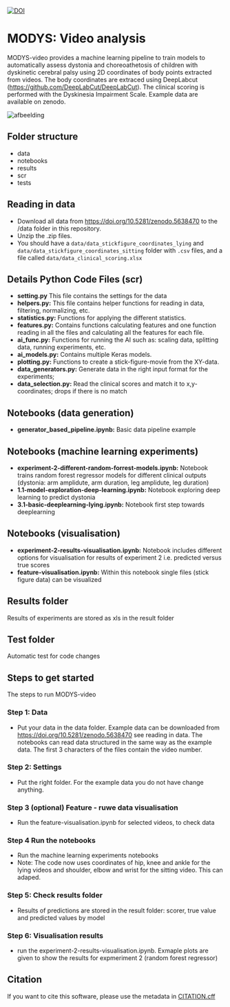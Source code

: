 [![DOI](https://zenodo.org/badge/406670176.svg)](https://zenodo.org/badge/latestdoi/406670176)

# MODYS: Video analysis

MODYS-video provides a machine learning pipeline to train models to automatically assess dystonia and choreoathetosis of children with dyskinetic cerebral palsy using 2D coordinates of body points extracted from videos. The body coordinates are extraced using DeepLabcut (https://github.com/DeepLabCut/DeepLabCut). The clinical scoring is performed with the Dyskinesia Impairment Scale. Example data are available on zenodo.

![afbeelding](https://user-images.githubusercontent.com/54277291/159797915-6d0b671d-3ae0-4571-9544-891fd0fb1579.png)

## Folder structure
* data
* notebooks
* results
* scr
* tests
 
## Reading in data
* Download all data from https://doi.org/10.5281/zenodo.5638470 to
the /data folder in this repository. 
* Unzip the .zip files.
* You should have a `data/data_stickfigure_coordinates_lying` and `data/data_stickfigure_coordinates_sitting` folder with `.csv` files, 
and a file called `data/data_clinical_scoring.xlsx`

## Details Python Code Files (scr)
*	**setting.py**
This file contains the settings for the data
*	**helpers.py:**
This file contains helper functions for reading in data, filtering, normalizing, etc. 
*	**statistics.py:**
Functions for applying the different statistics.
*	**features.py:**
Contains functions calculating features and one function reading in all the files and calculating all the features for each file.
*	**ai_func.py:**
Functions for running the AI such as: scaling data, splitting data, running experiments, etc.
*	**ai_models.py:**
Contains multiple Keras models.
*	**plotting.py:**
Functions to create a stick-figure-movie from the XY-data. 
*	**data_generators.py:**
Generate data in the right input format for the experiments; 
*	**data_selection.py:**
Read the clinical scores and match it to x,y-coordinates; drops if there is no match

## Notebooks (data generation)
* **generator_based_pipeline.ipynb:**
Basic data pipeline example

## Notebooks (machine learning experiments)
 * **experiment-2-different-random-forrest-models.ipynb:**
 Notebook trains random forest regressor models for different clinical outputs (dystonia: arm amplidute, arm duration, leg amplidute, leg duration)
 * **1.1-model-exploration-deep-learning.ipynb:**
 Notebook exploring deep learning to predict dystonia
 * **3.1-basic-deeplearning-lying.ipynb:**
 Notebook first step towards deeplearning 

## Notebooks (visualisation)
* **experiment-2-results-visualisation.ipynb:**
 Notebook includes different options for visualisation for results of experiment 2 i.e. predicted versus true scores
* **feature-visualisation.ipynb:**
 Within this notebook single files (stick figure data) can be visualized 
   
## Results folder
Results of experiments are stored as xls in the result folder

## Test folder
Automatic test for code changes

## Steps to get started
The steps to run MODYS-video
### Step 1: Data
*	Put your data in the data folder. Example data can be downloaded from https://doi.org/10.5281/zenodo.5638470 see reading in data. The notebooks can read data structured in the same way as the example data. The first 3 characters of the files contain the video number.
### Step 2: Settings
*	Put the right folder. For the example data you do not have change anything.
### Step 3 (optional) Feature - ruwe data visualisation
*  Run the feature-visualisation.ipynb for selected videos, to check data
### Step 4 Run the notebooks
*  Run the machine learning experiments notebooks
*	 Note: The code now uses coordinates of hip, knee and ankle for the lying videos and shoulder, elbow and wrist for the sitting video. This can adaped.
### Step 5: Check results folder
*	Results of predictions are stored in the result folder: scorer, true value and predicted values by model
### Step 6: Visualisation results
*	run the experiment-2-results-visualisation.ipynb. Exmaple plots are given to show the results for expmeriment 2 (random forest regressor)

## Citation
If you want to cite this software, please use the metadata in [CITATION.cff](CITATION.cff)

